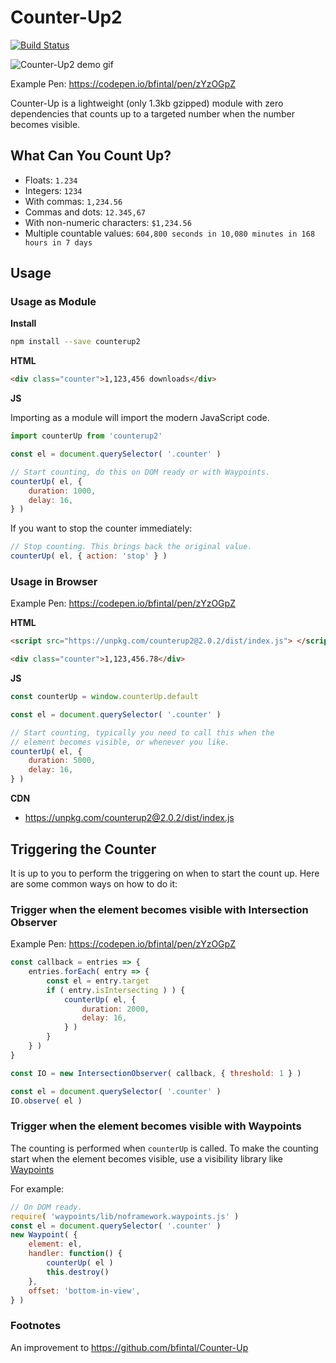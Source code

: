 # Counter-Up2

[![Build Status](https://travis-ci.org/bfintal/Counter-Up2.svg?branch=master)](https://travis-ci.org/bfintal/Counter-Up2)

![Counter-Up2 demo gif](https://bfintal.github.io/Counter-Up2/sample.gif)

Example Pen: https://codepen.io/bfintal/pen/zYzOGpZ

Counter-Up is a lightweight (only 1.3kb gzipped) module with zero dependencies that counts up to a targeted number when the number becomes visible.

## What Can You Count Up?

* Floats: `1.234`
* Integers: `1234`
* With commas: `1,234.56`
* Commas and dots: `12.345,67`
* With non-numeric characters: `$1,234.56`
* Multiple countable values: `604,800 seconds in 10,080 minutes in 168 hours in 7 days`

## Usage
### Usage as Module

**Install**
```bash
npm install --save counterup2
```

**HTML**
```html
<div class="counter">1,123,456 downloads</div>
```

**JS**

Importing as a module will import the modern JavaScript code.

```js
import counterUp from 'counterup2'

const el = document.querySelector( '.counter' )

// Start counting, do this on DOM ready or with Waypoints.
counterUp( el, {
    duration: 1000,
    delay: 16,
} )
```

If you want to stop the counter immediately:

```js
// Stop counting. This brings back the original value.
counterUp( el, { action: 'stop' } )
```

### Usage in Browser

Example Pen: https://codepen.io/bfintal/pen/zYzOGpZ

**HTML**

```html
<script src="https://unpkg.com/counterup2@2.0.2/dist/index.js">	</script>

<div class="counter">1,123,456.78</div>
```

**JS**
```js
const counterUp = window.counterUp.default

const el = document.querySelector( '.counter' )

// Start counting, typically you need to call this when the 
// element becomes visible, or whenever you like.
counterUp( el, {
    duration: 5000,
    delay: 16,
} )
```

**CDN**
* https://unpkg.com/counterup2@2.0.2/dist/index.js

## Triggering the Counter

It is up to you to perform the triggering on when to start the count up. Here are some common ways on how to do it:
### Trigger when the element becomes visible with Intersection Observer

Example Pen: https://codepen.io/bfintal/pen/zYzOGpZ

```js
const callback = entries => {
	entries.forEach( entry => {
		const el = entry.target
		if ( entry.isIntersecting ) ) {
			counterUp( el, {
				duration: 2000,
				delay: 16,
			} )
		}
	} )
}

const IO = new IntersectionObserver( callback, { threshold: 1 } )

const el = document.querySelector( '.counter' )
IO.observe( el )
```

### Trigger when the element becomes visible with Waypoints

The counting is performed when `counterUp` is called. To make the counting start when the element becomes visible, use a visibility library like [Waypoints](https://www.npmjs.com/package/waypoints)

For example:

```js
// On DOM ready.
require( 'waypoints/lib/noframework.waypoints.js' )
const el = document.querySelector( '.counter' )
new Waypoint( {
    element: el,
    handler: function() { 
        counterUp( el ) 
        this.destroy()
    },
    offset: 'bottom-in-view',
} )
```

### Footnotes
An improvement to https://github.com/bfintal/Counter-Up
